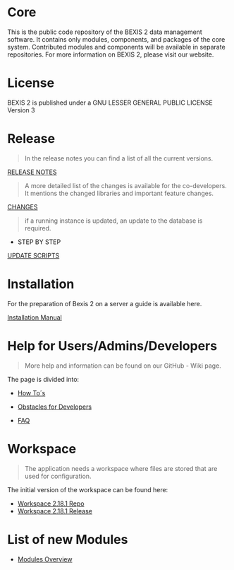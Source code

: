 # Core 
This is the public code repository of the BEXIS 2 data management software. It contains only modules, components, and packages of the core system. Contributed modules and components will be available in separate repositories. For more information on BEXIS 2, please visit our website.  

# License
BEXIS 2 is published under a GNU LESSER GENERAL PUBLIC LICENSE Version 3

# Release

> In the release notes you can find a list of all the current versions. 

[RELEASE NOTES](https://github.com/BEXIS2/Core/blob/2.18.1/Release%20Notes/Release_Notes.md)

> A more detailed list of the changes is available for the co-developers. It mentions the changed libraries and important feature changes.

[CHANGES](https://github.com/BEXIS2/Core/blob/2.18.1/Release%20Notes/changes.md)

>if a running instance is updated, an update to the database is required.

- STEP BY STEP

[UPDATE SCRIPTS](https://github.com/BEXIS2/Core/blob/2.18.1/database%20update%20scripts)

# Installation

For the preparation of Bexis 2 on a server a guide is available here.

[Installation Manual](https://github.com/BEXIS2/Documents/blob/2.18.1/Guides/Installation/installation.md)


# Help for Users/Admins/Developers

>More help and information can be found on our GitHub - Wiki page.

The page is divided into: 

- [How To´s](https://github.com/BEXIS2/Core/wiki/How-To%C2%B4s)

- [Obstacles for Developers](https://github.com/BEXIS2/Core/wiki/Obstacles-for-Developers)

- [FAQ](https://github.com/BEXIS2/Core/wiki/FAQ)


# Workspace

>The application needs a workspace where files are stored that are used for configuration.

The initial version of the workspace can be found here:

- [Workspace 2.18.1 Repo](https://github.com/BEXIS2/Workspace/tree/2.18.1)
- [Workspace 2.18.1 Release](https://github.com/BEXIS2/Workspace/releases/tag/2.18.1)

# List of new Modules

- [Modules Overview](https://github.com/BEXIS2/Core/blob/2.18.1/MODULES.md)
